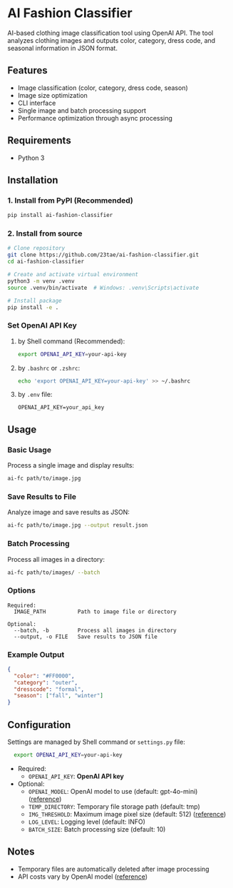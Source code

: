 # AI Fashion Classifier

AI-based clothing image classification tool using OpenAI API. The tool analyzes clothing images and outputs color, category, dress code, and seasonal information in JSON format.

## Features

- Image classification (color, category, dress code, season)
- Image size optimization
- CLI interface
- Single image and batch processing support
- Performance optimization through async processing

## Requirements

- Python 3

## Installation

### 1. Install from PyPI (Recommended)

```bash
pip install ai-fashion-classifier
```

### 2. Install from source

```bash
# Clone repository
git clone https://github.com/23tae/ai-fashion-classifier.git
cd ai-fashion-classifier

# Create and activate virtual environment
python3 -m venv .venv
source .venv/bin/activate  # Windows: .venv\Scripts\activate

# Install package
pip install -e .
```

### Set OpenAI API Key

1. by Shell command (Recommended):
    ```bash
    export OPENAI_API_KEY=your-api-key
    ```

2. by `.bashrc` or `.zshrc`:
    ```bash
    echo 'export OPENAI_API_KEY=your-api-key' >> ~/.bashrc
    ```

3. by `.env` file:
    ```
    OPENAI_API_KEY=your_api_key
    ```

## Usage

### Basic Usage

Process a single image and display results:
```bash
ai-fc path/to/image.jpg
```

### Save Results to File

Analyze image and save results as JSON:
```bash
ai-fc path/to/image.jpg --output result.json
```

### Batch Processing

Process all images in a directory:
```bash
ai-fc path/to/images/ --batch
```

### Options

```
Required:
  IMAGE_PATH          Path to image file or directory

Optional:
  --batch, -b         Process all images in directory
  --output, -o FILE   Save results to JSON file
```

### Example Output

```json
{
  "color": "#FF0000",
  "category": "outer",
  "dresscode": "formal",
  "season": ["fall", "winter"]
}
```

## Configuration

Settings are managed by Shell command or `settings.py` file:
```bash
  export OPENAI_API_KEY=your-api-key
```

- Required:
  - `OPENAI_API_KEY`: **OpenAI API key**
- Optional:
  - `OPENAI_MODEL`: OpenAI model to use (default: gpt-4o-mini) ([reference](https://platform.openai.com/docs/models))
  - `TEMP_DIRECTORY`: Temporary file storage path (default: tmp)
  - `IMG_THRESHOLD`: Maximum image pixel size (default: 512) ([reference](https://platform.openai.com/docs/guides/vision))
  - `LOG_LEVEL`: Logging level (default: INFO)
  - `BATCH_SIZE`: Batch processing size (default: 10)

## Notes

- Temporary files are automatically deleted after image processing
- API costs vary by OpenAI model ([reference](https://platform.openai.com/docs/pricing))
